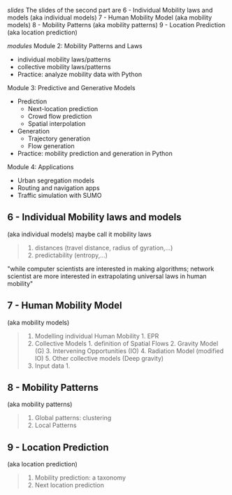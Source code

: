 *slides*
The slides of the second part are
6 - Individual Mobility laws and models (aka individual models)
7 - Human Mobility Model (aka mobility models)
8 - Mobility Patterns (aka mobility patterns)
9 - Location Prediction (aka location prediction)

*modules*
Module 2: Mobility Patterns and Laws
- individual mobility laws/patterns
- collective mobility laws/patterns
- Practice: analyze mobility data with Python

Module 3: Predictive and Generative Models
- Prediction
    - Next-location prediction
    - Crowd flow prediction
    - Spatial interpolation
- Generation
    - Trajectory generation
    - Flow generation
- Practice: mobility prediction and generation in Python    

Module 4: Applications
- Urban segregation models
- Routing and navigation apps
- Traffic simulation with SUMO


## 6 - Individual Mobility laws and models
(aka individual models)
maybe call it mobility laws
> 1. distances (travel distance, radius of gyration,...)
> 2. predictability (entropy,...)

"while computer scientists are interested in making algorithms; network scientist are more interested in extrapolating universal laws in human mobility"







## 7 - Human Mobility Model
(aka mobility models)
>1. Modelling individual Human Mobility
	1. EPR
>2. Collective Models
	1. definition of Spatial Flows
	2. Gravity Model (G)
	3. Intervening Opportunities (IO)
	4. Radiation Model (modified IO)
	5. Other collective models (Deep gravity)
>3. Input data
	1. 

## 8 - Mobility Patterns
(aka mobility patterns)
> 1. Global patterns: clustering
>2. Local Patterns

## 9 - Location Prediction
(aka location prediction)
> 1. Mobility prediction: a taxonomy
> 2. Next location prediction

